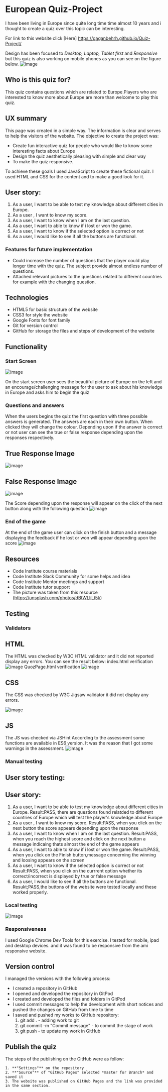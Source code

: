 # European Quiz-Project

I have been living in Europe since quite long time time almost 10 years and i thought to create a quiz over this topic can be interesting.

For link to this website click [Here]  https://gaganbehrh.github.io/Quiz-Project/

Design has been focused to *Desktop, Laptop, Tablet first* and *Responsive* but this quiz is also working on mobile phones as you can see on the figure below.
![image](https://user-images.githubusercontent.com/63474017/178993475-ec7a7e99-dc7d-4fb5-946e-dc1a4a214c6c.png)
## Who is this quiz for?

This quiz contains questions which are related to Europe.Players who are interested to know more about Europe are more than welcome to play this quiz.

## UX summary

This page was created in a simple way. The information is clear and serves to help the visitors of the website.
The objective to create the project was:
* Create fun interactive quiz for people who would like to know some interesting facts about Europe
* Design the quiz aesthetically pleasing with simple and clear way
* To make the quiz responsive.

To achieve these goals I used JavaScript to create these fictional quiz. I used HTML and CSS for the content and to make a good look for it. 

## User story:
1. As a user, I want to be able to test my knowledge about different cities in Europe.
2. As a user , I want to know my score.
3. As a user, I want to know when I am on the last question.
4. As a user, I want to able to know if i lost or won the game.
5. As a user, I want to know if the selected option is correct or not
6. As a user, I would like to see if all the buttons are functional.


### Features for future implementation
* Could increase the number of questions that the player could play longer time with the quiz. The subject provide almost endless number of questions.
* Attached relevant pictures to the questions related to different countries for example with the changing question.

## Technologies

- HTML5 for basic structure of the website
- CSS3 for style the website
- Google Fonts for font family
- Git for version control
- GitHub for storage the files and steps of development of the website

## Functionality

### Start Screen

![image](https://user-images.githubusercontent.com/63474017/178934212-20a91ef0-6b92-439b-871a-b3adb8d0538f.png)

On the start screen user sees the beautiful picture of Europe on the left and an encourage/challenging message for the user to ask about his knowledge in Europe and asks him to begin the quiz


### Questions and answers
When the users begins the quiz the first question with three possible answers is generated.
The answers are each in their own button. When clicked they will change the colour.
Depending upon if the answer is correct or not user can see the true or false response depending upon the responses respectively.
## True Response Image
![image](https://user-images.githubusercontent.com/63474017/178935428-949f7157-2243-4dec-8293-27967497287d.png)
## False Response Image
![image](https://user-images.githubusercontent.com/63474017/178937435-aba47bee-97c9-4557-9b51-ae1cf0f9d968.png)

The Score depending upon the response will appear on the click of the next button along with the following question
![image](https://user-images.githubusercontent.com/63474017/178938015-134488fe-7d6f-49fb-8b69-92e8ef9d5345.png)

### End of the game

At the end of the game user can click on the finish button and a message displaying the feedback if he lost or won will appear depending upon the score
![image](https://user-images.githubusercontent.com/63474017/178938145-5b6741d8-2791-4dec-b3d3-f7fbf49c7f84.png)

## Resources

- Code Institute course materials
- Code Institute Slack Community for some helps and idea
- Code Institute Mentor meetings and support
- Code Institute tutor support
- The picture was taken from this resource (https://unsplash.com/photos/dBtWLliLt5k)

## Testing

### Validators

## HTML
The HTML was checked by W3C HTML validator and it did not reported display any errors.
You can see the result below:
index.html verification
![image](https://user-images.githubusercontent.com/63474017/178939702-d2833062-a0e3-42f8-8596-bff35a573274.png)
QuozPage.html verification
![image](https://user-images.githubusercontent.com/63474017/178940995-c8b6aaf6-e672-47d2-bacb-c3c42a6ea49f.png)

## CSS
The CSS was checked by W3C Jigsaw validator it did not display any errors.

![image](https://user-images.githubusercontent.com/63474017/178941171-6c22f423-9d9a-45ff-a7d9-f1613187fc35.png)
## JS
The JS was checked via JSHint According to the assessment some functions are available in ES6 version. It was the reason that I got some warnings in the assessment.
![image](https://user-images.githubusercontent.com/63474017/182561284-c97d6f74-d9e7-48bf-b74d-417ade3ebe02.png)


### Manual testing
## User story testing:
## User story:
1. As a user, I want to be able to test my knowledge about different cities in Europe.
    Result:PASS, there are questions found relatded to different countries of Europe which will test the player's knowledge about Europe
2. As a user , I want to know my score.
    Result:PASS, when you click on the next button the score appears depending upon the response
3. As a user, I want to know when I am on the last question.
    Result:PASS, when you reach the highest score and click on the next button a message indicaing thats almost the end of the game appears
4. As a user, I want to able to know if i lost or won the game.
    Result:PASS, when you click on the Finish button,message concerning the winning and loosing appears on the screen
5. As a user, I want to know if the selected option is correct or not
    Result:PASS, when you click on the currrent option whether its correct/incorrect is displayed by true or false message
6. As a user, I would like to see if all the buttons are functional.
    Resukt;PASS,the buttons of the website were tested locally and these worked properly.

### Local testing
![image](https://user-images.githubusercontent.com/63474017/182560936-e136035d-1a0c-45f8-abdf-28100edaec1f.png)


### Responsiveness

I used Google Chrome Dev Tools for this exercise. I tested for mobile, ipad and desktop devices.
and it was found to be responsive from the ami responsive website.

## Version control
I managed the versions with the following process:
- I created a repository in GitHub
- I opened and developed the repository in GitPod
- I created and developed the files and folders in GitPod
- I used commit messages to help the development with short notices and pushed the changes on GitHub from time to time
- I saved and pushed my works to GitHub repository:
    1. git add . - adding work to git
    2. git commit -m "Commit message" - to commit the stage of work
    3. git push - to update my work in GitHub

## Publish the quiz

The steps of the publishing on the GitHub were as follow:
    
    1. **"Settings"** on the repository
    2. **"Source"** of "GitHub Pages" selected *master for Branch* and saved it
    3. The website was published on GitHub Pages and the link was provided in the same section.
